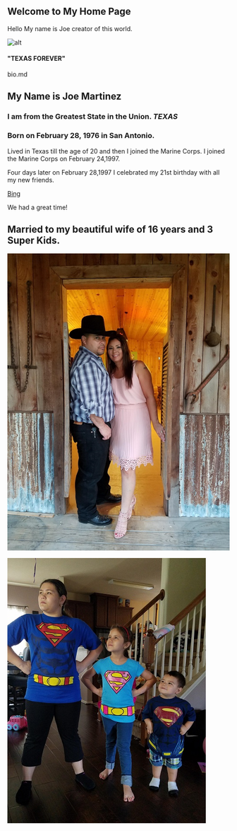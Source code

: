 ## Welcome to My Home Page
Hello My name is Joe creator of this world.

![alt](https://upload.wikimedia.org/wikipedia/commons/thumb/f/f7/Flag_of_Texas.svg/1200px-Flag_of_Texas.svg.png)


#### "TEXAS FOREVER"

bio.md


## My Name is Joe Martinez


### I am from the Greatest State in the Union. ***TEXAS***


### Born on February 28, 1976 in San Antonio.
<p>Lived in Texas till the age of 20 and then I joined the Marine Corps. I joined the Marine Corps on February 24,1997.<p>
  
<p>Four days later on February 28,1997 I celebrated my 21st birthday with all my new friends.<p>
  
[Bing](https://www.bing.com/videos/search?q=marine+recruits+getting+it&&view=detail&mid=C441BE309161DD2CCC15C441BE309161DD2CCC15&&FORM=VRDGAR)

<p>We had a great time!<p>
  

## Married to my beautiful wife of 16 years and 3 Super Kids.



![Cherie](Cherie.jpg)



![Kids](Kids.jpg)

